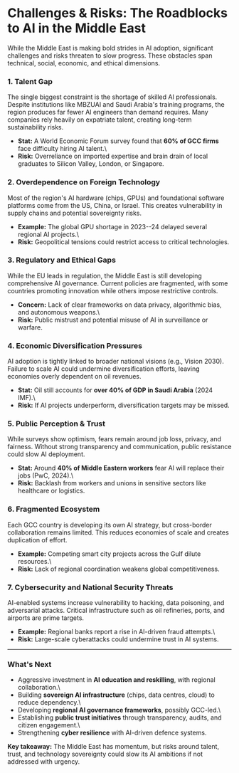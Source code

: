 # Challenges & Risks: The Roadblocks to AI in the Middle East

While the Middle East is making bold strides in AI adoption, significant
challenges and risks threaten to slow progress. These obstacles span
technical, social, economic, and ethical dimensions.

### 1. Talent Gap

The single biggest constraint is the shortage of skilled AI
professionals. Despite institutions like MBZUAI and Saudi Arabia's
training programs, the region produces far fewer AI engineers than
demand requires. Many companies rely heavily on expatriate talent,
creating long-term sustainability risks.

-   **Stat:** A World Economic Forum survey found that **60% of GCC
    firms** face difficulty hiring AI talent.\
-   **Risk:** Overreliance on imported expertise and brain drain of
    local graduates to Silicon Valley, London, or Singapore.

### 2. Overdependence on Foreign Technology

Most of the region's AI hardware (chips, GPUs) and foundational software
platforms come from the US, China, or Israel. This creates vulnerability
in supply chains and potential sovereignty risks.

-   **Example:** The global GPU shortage in 2023--24 delayed several
    regional AI projects.\
-   **Risk:** Geopolitical tensions could restrict access to critical
    technologies.

### 3. Regulatory and Ethical Gaps

While the EU leads in regulation, the Middle East is still developing
comprehensive AI governance. Current policies are fragmented, with some
countries promoting innovation while others impose restrictive controls.

-   **Concern:** Lack of clear frameworks on data privacy, algorithmic
    bias, and autonomous weapons.\
-   **Risk:** Public mistrust and potential misuse of AI in surveillance
    or warfare.

### 4. Economic Diversification Pressures

AI adoption is tightly linked to broader national visions (e.g., Vision
2030). Failure to scale AI could undermine diversification efforts,
leaving economies overly dependent on oil revenues.

-   **Stat:** Oil still accounts for **over 40% of GDP in Saudi Arabia**
    (2024 IMF).\
-   **Risk:** If AI projects underperform, diversification targets may
    be missed.

### 5. Public Perception & Trust

While surveys show optimism, fears remain around job loss, privacy, and
fairness. Without strong transparency and communication, public
resistance could slow AI deployment.

-   **Stat:** Around **40% of Middle Eastern workers** fear AI will
    replace their jobs (PwC, 2024).\
-   **Risk:** Backlash from workers and unions in sensitive sectors like
    healthcare or logistics.

### 6. Fragmented Ecosystem

Each GCC country is developing its own AI strategy, but cross-border
collaboration remains limited. This reduces economies of scale and
creates duplication of effort.

-   **Example:** Competing smart city projects across the Gulf dilute
    resources.\
-   **Risk:** Lack of regional coordination weakens global
    competitiveness.

### 7. Cybersecurity and National Security Threats

AI-enabled systems increase vulnerability to hacking, data poisoning,
and adversarial attacks. Critical infrastructure such as oil refineries,
ports, and airports are prime targets.

-   **Example:** Regional banks report a rise in AI-driven fraud
    attempts.\
-   **Risk:** Large-scale cyberattacks could undermine trust in AI
    systems.

------------------------------------------------------------------------

### What's Next

-   Aggressive investment in **AI education and reskilling**, with
    regional collaboration.\
-   Building **sovereign AI infrastructure** (chips, data centres,
    cloud) to reduce dependency.\
-   Developing **regional AI governance frameworks**, possibly GCC-led.\
-   Establishing **public trust initiatives** through transparency,
    audits, and citizen engagement.\
-   Strengthening **cyber resilience** with AI-driven defence systems.

**Key takeaway:** The Middle East has momentum, but risks around talent,
trust, and technology sovereignty could slow its AI ambitions if not
addressed with urgency.
